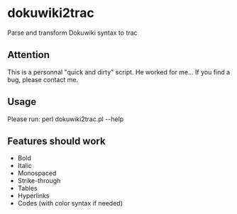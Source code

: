 dokuwiki2trac
=============

Parse and transform Dokuwiki syntax to trac


Attention
---------
This is a personnal "quick and dirty" script. He worked for me... If you find a bug, please contact me.


Usage
-----
Please run: perl dokuwiki2trac.pl --help


Features should work
--------------------
* Bold
* Italic
* Monospaced
* Strike-through
* Tables
* Hyperlinks
* Codes (with color syntax if needed)
